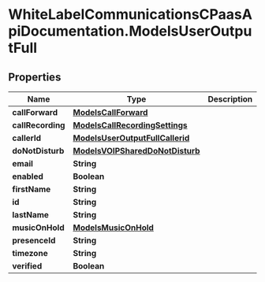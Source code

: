 # WhiteLabelCommunicationsCPaasApiDocumentation.ModelsUserOutputFull

## Properties

Name | Type | Description | Notes
------------ | ------------- | ------------- | -------------
**callForward** | [**ModelsCallForward**](ModelsCallForward.md) |  | [optional] 
**callRecording** | [**ModelsCallRecordingSettings**](ModelsCallRecordingSettings.md) |  | [optional] 
**callerId** | [**ModelsUserOutputFullCallerid**](ModelsUserOutputFullCallerid.md) |  | [optional] 
**doNotDisturb** | [**ModelsVOIPSharedDoNotDisturb**](ModelsVOIPSharedDoNotDisturb.md) |  | [optional] 
**email** | **String** |  | [optional] 
**enabled** | **Boolean** |  | [optional] 
**firstName** | **String** |  | [optional] 
**id** | **String** |  | [optional] 
**lastName** | **String** |  | [optional] 
**musicOnHold** | [**ModelsMusicOnHold**](ModelsMusicOnHold.md) |  | [optional] 
**presenceId** | **String** |  | [optional] 
**timezone** | **String** |  | [optional] 
**verified** | **Boolean** |  | [optional] 


